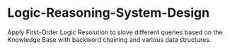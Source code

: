 # Logic-Reasoning-System-Design
Apply First-Order Logic Resolution to slove different queries based on the Knowledge Base with backword chaining and various data structures.  
